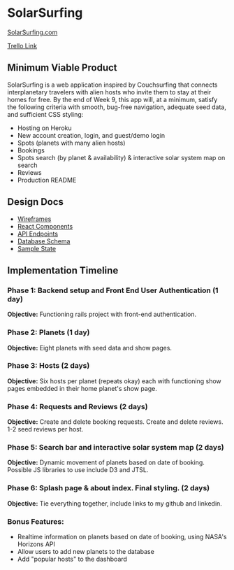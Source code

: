SolarSurfing
============

[SolarSurfing.com](https://www.couchsurfing.com)

[Trello Link](https://trello.com/b/zjB9JjRf/solarsurfing)

Minimum Viable Product
----------------------

SolarSurfing is a web application inspired by Couchsurfing that connects interplanetary travelers with alien hosts who invite them to stay at their homes for free. By the end of Week 9, this app will, at a minimum, satisfy the following criteria with smooth, bug-free navigation, adequate seed data, and sufficient CSS styling:

+ Hosting on Heroku
+ New account creation, login, and guest/demo login
+ Spots (planets with many alien hosts)
+ Bookings
+ Spots search (by planet & availability) & interactive solar system map on search
+ Reviews
+ Production README

Design Docs
-----------

+ [Wireframes](https://github.com/djfletcher/SolarSurfing/tree/master/docs/wireframes)
+ [React Components](https://github.com/djfletcher/SolarSurfing/blob/master/docs/component-hierarchy.md)
+ [API Endpoints](https://github.com/djfletcher/SolarSurfing/blob/master/docs/api-endpoints.md)
+ [Database Schema](https://github.com/djfletcher/SolarSurfing/blob/master/docs/schema.md)
+ [Sample State](https://github.com/djfletcher/SolarSurfing/blob/master/docs/sample-state.md)

Implementation Timeline
-----------------------

### Phase 1: Backend setup and Front End User Authentication (1 day)
**Objective:** Functioning rails project with front-end authentication.
### Phase 2: Planets (1 day)
**Objective:** Eight planets with seed data and show pages.
### Phase 3: Hosts (2 days)
**Objective:** Six hosts per planet (repeats okay) each with functioning show pages embedded in their home planet's show page.
### Phase 4: Requests and Reviews (2 days)
**Objective:** Create and delete booking requests. Create and delete reviews. 1-2 seed reviews per host.
### Phase 5: Search bar and interactive solar system map (2 days)
**Objective:** Dynamic movement of planets based on date of booking. Possible JS libraries to use include D3 and JTSL.
### Phase 6: Splash page & about index. Final styling. (2 days)
**Objective:** Tie everything together, include links to my github and linkedin.
### Bonus Features:
+ Realtime information on planets based on date of booking, using NASA's Horizons API
+ Allow users to add new planets to the database
+ Add "popular hosts" to the dashboard
